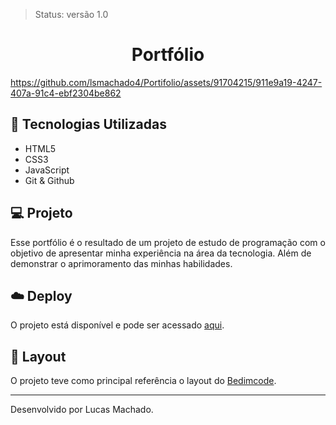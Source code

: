 > Status: versão 1.0

<h1 align='center'> Portfólio </h1>

https://github.com/lsmachado4/Portifolio/assets/91704215/911e9a19-4247-407a-91c4-ebf2304be862



## 🚀 Tecnologias Utilizadas
- HTML5
- CSS3
- JavaScript
- Git & Github

## 💻 Projeto

Esse portfólio é o resultado de um projeto de estudo de programação com o objetivo de apresentar minha experiência na área da tecnologia. Além de demonstrar o aprimoramento das minhas habilidades.  

## ☁️ Deploy
O projeto está disponível e pode ser acessado [aqui](https://lucasmachado-portifolio-dev.surge.sh/).

## 🔖 Layout

O projeto teve como principal referência o layout do [Bedimcode](https://github.com/bedimcode/responsive-portfolio-website-patrick
).

---

Desenvolvido por Lucas Machado.
